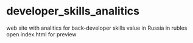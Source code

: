 # developer_skills_analitics
web site with analitics for back-developer skills value in Russia in rubles
open index.html for preview
